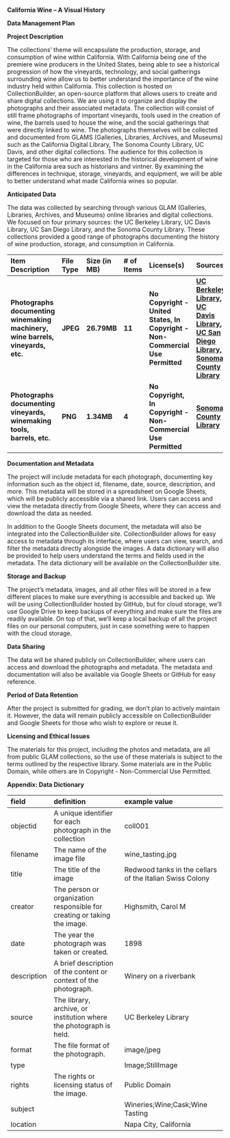 **California Wine – A Visual History**

**Data Management Plan**

**Project Description**

The collections’ theme will encapsulate the production, storage, and consumption of wine within California. With California being one of the premiere wine producers in the United States, being able to see a historical progression of how the vineyards, technology, and social gatherings surrounding wine allow us to better understand the importance of the wine industry held within California. This collection is hosted on CollectionBuilder, an open-source platform that allows users to create and share digital collections. We are using it to organize and display the photographs and their associated metadata. The collection will consist of still frame photographs of important vineyards, tools used in the creation of wine, the barrels used to house the wine, and the social gatherings that were directly linked to wine. The photographs themselves will be collected and documented from GLAMS (Galleries, Libraries, Archives, and Museums) such as the California Digital Library, The Sonoma County Library, UC Davis, and other digital collections. The audience for this collection is targeted for those who are interested in the historical development of wine in the California area such as historians and vintner. By examining the differences in technique, storage, vineyards, and equipment, we will be able to better understand what made California wines so popular.

**Anticipated Data**

The data was collected by searching through various GLAM (Galleries, Libraries, Archives, and Museums) online libraries and digital collections. We focused on four primary sources: the UC Berkeley Library, UC Davis Library, UC San Diego Library, and the Sonoma County Library. These collections provided a good range of photographs documenting the history of wine production, storage, and consumption in California.

| Item Description | File Type | Size (in MB) | \# of Items | License(s) | Sources |
| :---- | :---- | :---- | :---- | :---- | :---- |
|  **Photographs documenting winemaking machinery, wine barrels, vineyards, etc.** |  **JPEG** |  **26.79MB** |  **11** | **No Copyright \- United States,  In Copyright \- Non-Commercial Use Permitted** | [**UC Berkeley Library**](https://digicoll.lib.berkeley.edu/record/45576?ln=en&v=uv#?xywh=-1016%2C394%2C2197%2C1137)**,  [UC Davis Library](https://digital.ucdavis.edu/search//%5B%5D//20/), [UC San Diego Library](https://library.ucsd.edu/dc/search?utf8=%E2%9C%93&q=), [Sonoma County Library](https://digital.sonomalibrary.org/)** |
|  **Photographs documenting vineyards, winemaking tools, barrels, etc.** |  **PNG** |  **1.34MB** |  **4** | **No Copyright,  In Copyright \-Non-Commercial Use Permitted** |  **[Sonoma County Library](https://digital.sonomalibrary.org/)**  |

**Documentation and Metadata**

The project will include metadata for each photograph, documenting key information such as the object id, filename, date, source, description, and more. This metadata will be stored in a spreadsheet on Google Sheets, which will be publicly accessible via a shared link. Users can access and view the metadata directly from Google Sheets, where they can access and download the data as needed.

In addition to the Google Sheets document, the metadata will also be integrated into the CollectionBuilder site. CollectionBuilder allows for easy access to metadata through its interface, where users can view, search, and filter the metadata directly alongside the images. A data dictionary will also be provided to help users understand the terms and fields used in the metadata. The data dictionary will be available on the CollectionBuilder site.

**Storage and Backup**

The project’s metadata, images, and all other files will be stored in a few different places to make sure everything is accessible and backed up. We will be using CollectionBuilder hosted by GitHub, but for cloud storage, we’ll use Google Drive to keep backups of everything and make sure the files are readily available. On top of that, we’ll keep a local backup of all the project files on our personal computers, just in case something were to happen with the cloud storage.

**Data Sharing**

The data will be shared publicly on CollectionBuilder, where users can access and download the photographs and metadata. The metadata and documentation will also be available via Google Sheets or GitHub for easy reference.

**Period of Data Retention**

After the project is submitted for grading, we don’t plan to actively maintain it. However, the data will remain publicly accessible on CollectionBuilder and Google Sheets for those who wish to explore or reuse it.

**Licensing and Ethical Issues**

The materials for this project, including the photos and metadata, are all from public GLAM collections, so the use of these materials is subject to the terms outlined by the respective library. Some materials are in the Public Domain, while others are In Copyright \- Non-Commercial Use Permitted.

 

**Appendix: Data Dictionary**

| field | definition | example value |
| :---- | :---- | :---- |
| objectid |  A unique identifier for each photograph in the collection |  coll001 |
| filename |  The name of the image file |  wine\_tasting.jpg |
| title |  The title of the image |  Redwood tanks in the cellars of the Italian Swiss Colony |
| creator |  The person or organization responsible for creating or taking the image. |  Highsmith, Carol M |
| date |  The year the photograph was taken or created. |  1898 |
| description | A brief description of the content or context of the photograph.	 | Winery on a riverbank  |
| source | The library, archive, or institution where the photograph is held.	 | UC Berkeley Library |
| format | The file format of the photograph.	 | image/jpeg |
| type |  | Image;StillImage |
| rights | The rights or licensing status of the image.	 | Public Domain |
| subject |  | Wineries;Wine;Cask;Wine Tasting |
| location |  | Napa City, California |

 

